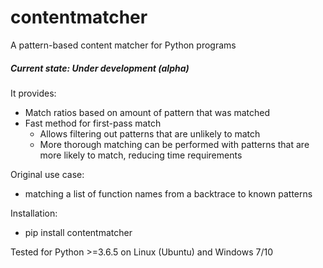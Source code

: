# contentmatcher  
A pattern-based content matcher for Python programs  
  
##### Current state: Under development (alpha)  
  
  
It provides:  
  * Match ratios based on amount of pattern that was matched  
  * Fast method for first-pass match
    * Allows filtering out patterns that are unlikely to match  
    * More thorough matching can be performed with patterns that are more likely to match, reducing time requirements  
  
Original use case:  
  * matching a list of function names from a backtrace to known patterns  
  
Installation:  
  * pip install contentmatcher  
  
Tested for Python >=3.6.5 on Linux (Ubuntu) and Windows 7/10  
